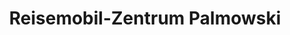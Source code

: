 ---
title: "Reisemobil-Zentrum Palmowski"
url: /moeser/reisemobil-zentrum-palmowski/
shop: Wohnwagen
---